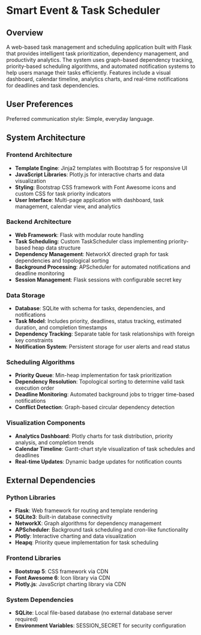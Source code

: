 # Smart Event & Task Scheduler

## Overview

A web-based task management and scheduling application built with Flask that provides intelligent task prioritization, dependency management, and productivity analytics. The system uses graph-based dependency tracking, priority-based scheduling algorithms, and automated notification systems to help users manage their tasks efficiently. Features include a visual dashboard, calendar timeline, analytics charts, and real-time notifications for deadlines and task dependencies.

## User Preferences

Preferred communication style: Simple, everyday language.

## System Architecture

### Frontend Architecture
- **Template Engine**: Jinja2 templates with Bootstrap 5 for responsive UI
- **JavaScript Libraries**: Plotly.js for interactive charts and data visualization
- **Styling**: Bootstrap CSS framework with Font Awesome icons and custom CSS for task priority indicators
- **User Interface**: Multi-page application with dashboard, task management, calendar view, and analytics

### Backend Architecture
- **Web Framework**: Flask with modular route handling
- **Task Scheduling**: Custom TaskScheduler class implementing priority-based heap data structure
- **Dependency Management**: NetworkX directed graph for task dependencies and topological sorting
- **Background Processing**: APScheduler for automated notifications and deadline monitoring
- **Session Management**: Flask sessions with configurable secret key

### Data Storage
- **Database**: SQLite with schema for tasks, dependencies, and notifications
- **Task Model**: Includes priority, deadlines, status tracking, estimated duration, and completion timestamps
- **Dependency Tracking**: Separate table for task relationships with foreign key constraints
- **Notification System**: Persistent storage for user alerts and read status

### Scheduling Algorithms
- **Priority Queue**: Min-heap implementation for task prioritization
- **Dependency Resolution**: Topological sorting to determine valid task execution order
- **Deadline Monitoring**: Automated background jobs to trigger time-based notifications
- **Conflict Detection**: Graph-based circular dependency detection

### Visualization Components
- **Analytics Dashboard**: Plotly charts for task distribution, priority analysis, and completion trends
- **Calendar Timeline**: Gantt-chart style visualization of task schedules and deadlines
- **Real-time Updates**: Dynamic badge updates for notification counts

## External Dependencies

### Python Libraries
- **Flask**: Web framework for routing and template rendering
- **SQLite3**: Built-in database connectivity
- **NetworkX**: Graph algorithms for dependency management
- **APScheduler**: Background task scheduling and cron-like functionality
- **Plotly**: Interactive charting and data visualization
- **Heapq**: Priority queue implementation for task scheduling

### Frontend Libraries
- **Bootstrap 5**: CSS framework via CDN
- **Font Awesome 6**: Icon library via CDN
- **Plotly.js**: JavaScript charting library via CDN

### System Dependencies
- **SQLite**: Local file-based database (no external database server required)
- **Environment Variables**: SESSION_SECRET for security configuration